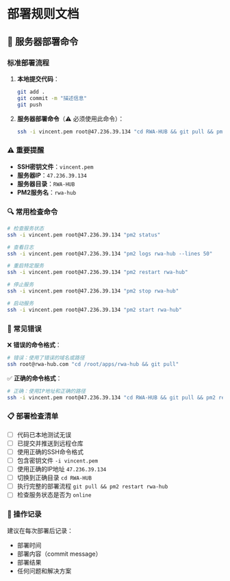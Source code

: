# 部署规则文档

## 🚀 服务器部署命令

### 标准部署流程

1. **本地提交代码**：
   ```bash
   git add .
   git commit -m "描述信息"
   git push
   ```

2. **服务器部署命令**（⚠️ 必须使用此命令）：
   ```bash
   ssh -i vincent.pem root@47.236.39.134 "cd RWA-HUB && git pull && pm2 restart rwa-hub"
   ```

### ⚠️ 重要提醒

- **SSH密钥文件**：`vincent.pem`
- **服务器IP**：`47.236.39.134`  
- **服务器目录**：`RWA-HUB`
- **PM2服务名**：`rwa-hub`

### 🔍 常用检查命令

```bash
# 检查服务状态
ssh -i vincent.pem root@47.236.39.134 "pm2 status"

# 查看日志
ssh -i vincent.pem root@47.236.39.134 "pm2 logs rwa-hub --lines 50"

# 重启特定服务
ssh -i vincent.pem root@47.236.39.134 "pm2 restart rwa-hub"

# 停止服务
ssh -i vincent.pem root@47.236.39.134 "pm2 stop rwa-hub"

# 启动服务
ssh -i vincent.pem root@47.236.39.134 "pm2 start rwa-hub"
```

### 🚫 常见错误

❌ **错误的命令格式**：
```bash
# 错误：使用了错误的域名或路径
ssh root@rwa-hub.com "cd /root/apps/rwa-hub && git pull"
```

✅ **正确的命令格式**：
```bash
# 正确：使用IP地址和正确的路径
ssh -i vincent.pem root@47.236.39.134 "cd RWA-HUB && git pull && pm2 restart rwa-hub"
```

### 📋 部署检查清单

- [ ] 代码已本地测试无误
- [ ] 已提交并推送到远程仓库
- [ ] 使用正确的SSH命令格式
- [ ] 包含密钥文件 `-i vincent.pem`
- [ ] 使用正确的IP地址 `47.236.39.134`
- [ ] 切换到正确目录 `cd RWA-HUB`
- [ ] 执行完整的部署流程 `git pull && pm2 restart rwa-hub`
- [ ] 检查服务状态是否为 `online`

### 📝 操作记录

建议在每次部署后记录：
- 部署时间
- 部署内容（commit message）
- 部署结果
- 任何问题和解决方案 